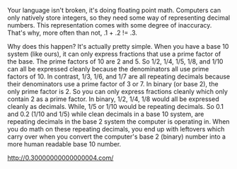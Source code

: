 Your language isn't broken, it's doing floating point math.
Computers can only natively store integers, so they need some way of
representing decimal numbers.
This representation comes with some degree of inaccuracy.
That's why, more often than not, .1 + .2 != .3.

Why does this happen?
It's actually pretty simple. When you have a base 10 system (like ours), it can only express fractions that use a prime factor of the base. The prime factors of 10 are 2 and 5. So 1/2, 1/4, 1/5, 1/8, and 1/10 can all be expressed cleanly because the denominators all use prime factors of 10. In contrast, 1/3, 1/6, and 1/7 are all repeating decimals because their denominators use a prime factor of 3 or 7.
In binary (or base 2), the only prime factor is 2. So you can only express fractions cleanly which only contain 2 as a prime factor. In binary, 1/2, 1/4, 1/8 would all be expressed cleanly as decimals. While, 1/5 or 1/10 would be repeating decimals.
So 0.1 and 0.2 (1/10 and 1/5) while clean decimals in a base 10 system, are repeating decimals in the base 2 system the computer is operating in. When you do math on these repeating decimals, you end up with leftovers which carry over when you convert the computer's base 2 (binary) number into a more human readable base 10 number.

http://0.30000000000000004.com/
